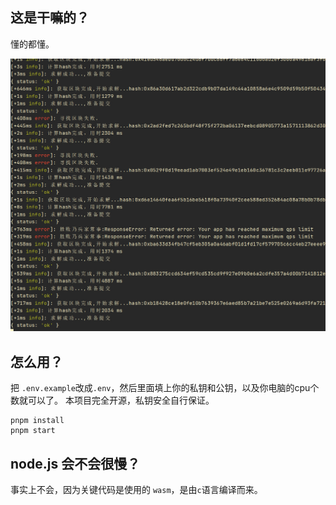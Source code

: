 
## 这是干嘛的？

懂的都懂。

![/docs/sample.jpg](/docs/sample.jpg)

## 怎么用？

把 `.env.example`改成`.env`，然后里面填上你的私钥和公钥，以及你电脑的cpu个数就可以了。
本项目完全开源，私钥安全自行保证。

```shell
pnpm install
pnpm start
```

## node.js 会不会很慢？
事实上不会，因为关键代码是使用的 `wasm`，是由`c`语言编译而来。

